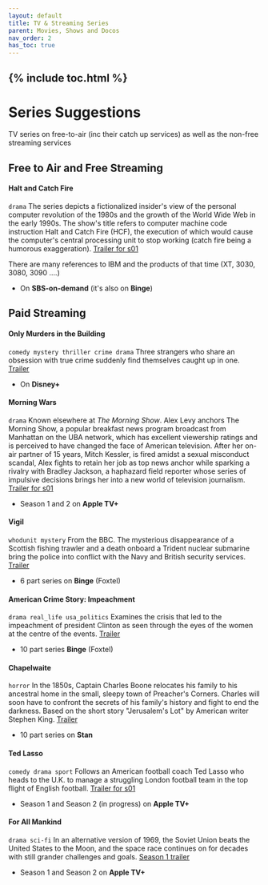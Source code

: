 ```yaml
---
layout: default
title: TV & Streaming Series
parent: Movies, Shows and Docos
nav_order: 2
has_toc: true
---
```


{% include toc.html %}
----
# Series Suggestions
TV series on free-to-air (inc their catch up services) as well as the non-free streaming services
## Free to Air and Free Streaming

#### Halt and Catch Fire
`drama` 
The series depicts a fictionalized insider's view of the personal computer revolution of the 1980s and the growth of the World Wide Web in the early 1990s. The show's title refers to computer machine code instruction Halt and Catch Fire (HCF), the execution of which would cause the computer's central processing unit to stop working (catch fire being a humorous exaggeration). [Trailer for s01](https://youtu.be/pWrioRji60A)

There are many references to IBM and the products of that time (XT, 3030, 3080, 3090 ….)
- On **SBS-on-demand** (it's also on **Binge**)

## Paid Streaming

#### Only Murders in the Building
`comedy mystery thriller crime drama` Three strangers who share an obsession with true crime suddenly find themselves caught up in one. [Trailer](https://youtu.be/-V1rQdXXXyI)
- On **Disney+**


#### Morning Wars
`drama`
Known elsewhere at *The Morning Show*. Alex Levy anchors The Morning Show, a popular breakfast news program broadcast from Manhattan on the UBA network, which has excellent viewership ratings and is perceived to have changed the face of American television.  After her on-air partner of 15 years, Mitch Kessler, is fired amidst a sexual misconduct scandal, Alex fights to retain her job as top news anchor while sparking a rivalry with Bradley Jackson, a haphazard field reporter whose series of impulsive decisions brings her into a new world of television journalism. [Trailer for s01](https://youtu.be/ZPYUpfIoM9w)
- Season 1 and 2 on **Apple TV+**

#### Vigil
`whodunit mystery`
From the BBC. The mysterious disappearance of a Scottish fishing trawler and a death onboard a Trident nuclear submarine bring the police into conflict with the Navy and British security services. [Trailer](https://youtu.be/3XRW0kfI2As)
- 6 part series on **Binge** (Foxtel)

#### American Crime Story: Impeachment
`drama real_life usa_politics`
Examines the crisis that led to the impeachment of president Clinton as seen through the eyes of the women at the centre of the events. [Trailer](https://youtu.be/HY3CH0_KoJU)
- 10 part series **Binge** (Foxtel)

#### Chapelwaite
`horror`
In the 1850s, Captain Charles Boone relocates his family to his ancestral home in the small, sleepy town of Preacher's Corners. Charles will soon have to confront the secrets of his family's history and fight to end the darkness.  Based on the short story "Jerusalem's Lot" by American writer Stephen King. [Trailer](https://youtu.be/5Oe21SFan_0)
- 10 part series on **Stan**


#### Ted Lasso
 `comedy drama sport`
Follows an American football coach Ted Lasso who heads to the U.K. to manage a struggling London football team in the top flight of English football. [Trailer for s01](https://youtu.be/3u7EIiohs6U)
- Season 1 and Season 2 (in progress) on **Apple TV+**

#### For All Mankind
`drama sci-fi`
In an alternative version of 1969, the Soviet Union beats the United States to the Moon, and the space race continues on for decades with still grander challenges and goals.
[Season 1 trailer](https://youtu.be/HZS9M52Bd_w)

- Season 1 and Season 2 on **Apple TV+**

